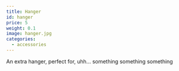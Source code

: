 ```yaml
---
title: Hanger
id: hanger
price: 5
weight: 0.1
image: hanger.jpg
categories:
  - accessories
---
```


An extra hanger, perfect for, uhh... something something something

